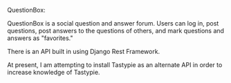 QuestionBox:

QuestionBox is a social question and answer forum.  Users can log in, post questions, post answers to the questions of others, and mark questions and answers as "favorites."  

There is an API built in using Django Rest Framework.

At present, I am attempting to install Tastypie as an alternate API in order to increase knowledge of Tastypie.
